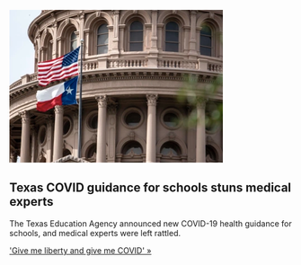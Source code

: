 
![Texas COVID guidance for schools stuns medical experts](./20210808074749.png)
## Texas COVID guidance for schools stuns medical experts

The Texas Education Agency announced new COVID-19 health guidance for schools, and medical experts were left rattled.

['Give me liberty and give me COVID' »](https://www.yahoo.com/finance/news/new-texas-school-guidelines-rattle-medical-experts-161539300.html)
